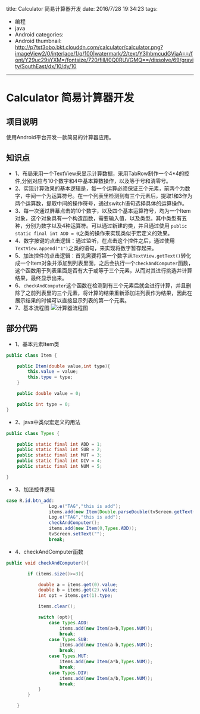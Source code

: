 title: Calculator 简易计算器开发
date: 2016/7/28 19:34:23
tags:
- 编程
- java
- Android
categories:
- Android
thumbnail: http://p7tst3obo.bkt.clouddn.com/calculator/calculator.png?imageView2/0/interlace/1/q/100|watermark/2/text/Y3lhbmcudGVjaA==/font/Y29uc29sYXM=/fontsize/720/fill/I0Q0RUVGMQ==/dissolve/69/gravity/SouthEast/dx/10/dy/10
---


# Calculator 简易计算器开发

## 项目说明
使用Android平台开发一款简易的计算器应用。

<!-- more -->

## 知识点
- 1、布局采用一个TextView来显示计算数据，采用TabRow制作一个4*4的控件,分别对应与10个数字和4中基本算数操作，以及等于号和清零号。
- 2、实现计算效果的基本逻辑是，每一个运算必须保证三个元素，前两个为数字，中间一个为运算符号。在一个列表里检测到有三个元素后，提取1和3作为两个运算数，提取中间的操作符号，通过switch语句选择具体的运算操作。
- 3、每一次通过屏幕点击的10个数字，以及四个基本运算符号，均为一个Item对象，这个对象具有一个构造函数，需要输入值，以及类型。其中类型有五种，分别为数字以及4种运算符。可以通过新建的类，并且通过使用 ` public static final int ADD = 0 `之类的操作来实现类似于宏定义的效果。
- 4、数字按键的点击逻辑：通过监听，在点击这个控件之后，通过使用`TextView.append("1")`之类的语句，来实现将数字暂存起来。
- 5、加法控件的点击逻辑：首先需要将第一个数字从`TextView.getText()`转化成一个Item对象并添加到列表里面，之后会执行一个`checkAndComputer`函数，这个函数用于列表里面是否有大于或等于三个元素，从而对其进行挑选并计算结果，最终显示出来。
- 6、`checkAndComputer`这个函数在检测到有三个元素后就会进行计算，并且删除了之前列表里的三个元素，将计算的结果重新添加进列表作为结果，因此在展示结果的时候可以直接显示列表的第一个元素。
- 7、基本流程图
![计算器流程图](http://p7tst3obo.bkt.clouddn.com/calculator/calculator.png?imageView2/0/interlace/1/q/100|watermark/2/text/Y3lhbmcudGVjaA==/font/Y29uc29sYXM=/fontsize/720/fill/I0Q0RUVGMQ==/dissolve/69/gravity/SouthEast/dx/10/dy/10)

## 部分代码
- 1、基本元素Item类
```java
public class Item {

    public Item(double value,int type){
        this.value = value;
        this.type = type;
    }

    public double value = 0;

    public int type = 0;
}
```

- 2、java中类似宏定义的用法

```java
public class Types {

    public static final int ADD = 1;
    public static final int SUB = 2;
    public static final int MUT = 3;
    public static final int DIV = 4;
    public static final int NUM = 5;

}
```
- 3、加法控件逻辑

```java
case R.id.btn_add:
                Log.e("TAG","this is add");
                items.add(new Item(Double.parseDouble(tvScreen.getText().toString()),Types.NUM));
                Log.e("TAG","this is add");
                checkAndComputer();
                items.add(new Item(0,Types.ADD));
                tvScreen.setText("");
                break;
```

- 4、checkAndComputer函数
```java
public void checkAndComputer(){

        if (items.size()>=3){

            double a = items.get(0).value;
            double b = items.get(2).value;
            int opt = items.get(1).type;

            items.clear();

            switch (opt){
                case Types.ADD:
                    items.add(new Item(a+b,Types.NUM));
                    break;
                case Types.SUB:
                    items.add(new Item(a-b,Types.NUM));
                    break;
                case Types.MUT:
                    items.add(new Item(a*b,Types.NUM));
                    break;
                case Types.DIV:
                    items.add(new Item(a/b,Types.NUM));
                    break;
            }
        }

    }
```
